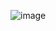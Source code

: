 ![image](https://user-images.githubusercontent.com/100158318/211844561-77ee68e9-a55b-403e-b726-1ca6abaa3244.png)

